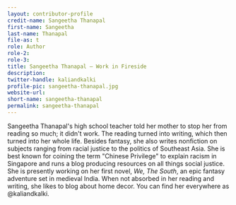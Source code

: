 ```yaml
---
layout: contributor-profile
credit-name: Sangeetha Thanapal
first-name: Sangeetha
last-name: Thanapal
file-as: t
role: Author
role-2:
role-3:
title: Sangeetha Thanapal — Work in Fireside
description:
twitter-handle: kaliandkalki
profile-pic: sangeetha-thanapal.jpg
website-url:
short-name: sangeetha-thanapal
permalink: sangeetha-thanapal
---
```

Sangeetha Thanapal's high school teacher told her mother to stop her from reading so much; it didn't work. The reading turned into writing, which then turned into her whole life. Besides fantasy, she also writes nonfiction on subjects ranging from racial justice to the politics of Southeast Asia. She is best known for coining the term "Chinese Privilege" to explain racism in Singapore and runs a blog producing resources on all things social justice. She is presently working on her first novel, _We, The South_, an epic fantasy adventure set in medieval India. When not absorbed in her reading and writing, she likes to blog about home decor. You can find her everywhere as @kaliandkalki.
